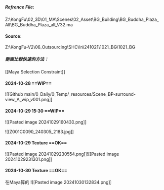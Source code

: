 ##### Refrence File:
Z:\KongFu\02_3D\01_MA\Scenes\02_Asset\BG_Building\BG_Buddha_Plaza_All\BG_Buddha_Plaza_all_V32.ma

#### Source:
Z:\KongFu-V2\06_Outsourcing\SHC\In\241021\1021_BG\1021_BG

##### 刪面比較快速的方法：
 [[Maya Selection Constraint]]

#### 2024-10-28 ==WIP==
![[Github main/0_Daily/0_Temp/_resources/Scene_BP-surround-view_A_wip_v001.png]]

#### 2024-10-29 15:30 ==WIP==
![[Pasted image 20241029160430.png]]

![[Z001C0090_240305_2183.jpg]]

#### 2024-10-29 Texture ==OK==
![[Pasted image 20241029230554.png]]![[Pasted image 20241029231301.png]]

#### 2024-10-30 Texture ==OK==
在Maya算的
![[Pasted image 20241030132834.png]]